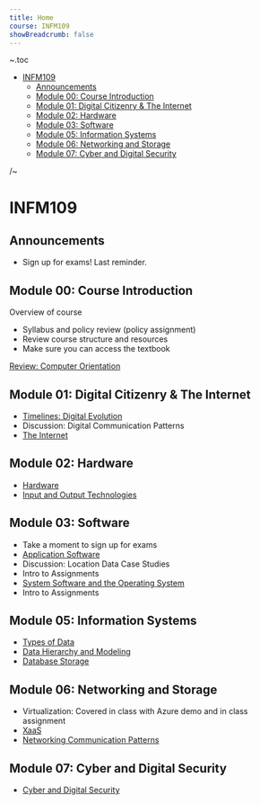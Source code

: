 ```yaml
---
title: Home
course: INFM109
showBreadcrumb: false
---
```


~.toc

- [INFM109](#infm109)
  - [Announcements](#announcements)
  - [Module 00: Course Introduction](#module-00-course-introduction)
  - [Module 01: Digital Citizenry \& The Internet](#module-01-digital-citizenry--the-internet)
  - [Module 02: Hardware](#module-02-hardware)
  - [Module 03: Software](#module-03-software)
  - [Module 05: Information Systems](#module-05-information-systems)
  - [Module 06: Networking and Storage](#module-06-networking-and-storage)
  - [Module 07: Cyber and Digital Security](#module-07-cyber-and-digital-security)

/~

# INFM109

## Announcements

- Sign up for exams! Last reminder.

## Module 00: Course Introduction

Overview of course

- Syllabus and policy review (policy assignment)
- Review course structure and resources
- Make sure you can access the textbook

[Review: Computer Orientation](../common/computer_orientation.html?course=INFM109)

## Module 01: Digital Citizenry & The Internet

- [Timelines: Digital Evolution](timelines_digital_evolution.html)
- Discussion: Digital Communication Patterns
- [The Internet](internet.html)

## Module 02: Hardware

- [Hardware](hardware.html)
- [Input and Output Technologies](input_output_technologies.html)

## Module 03: Software

- Take a moment to sign up for exams
- [Application Software](application_software.html)
- Discussion: Location Data Case Studies
- Intro to Assignments
- [System Software and the Operating System](system_software_operating_system.html)
- Intro to Assignments

## Module 05: Information Systems

- [Types of Data](types_of_data.html)
- [Data Hierarchy and Modeling](data_hierarchy_modeling.html)
- [Database Storage](database_storage.html)

## Module 06: Networking and Storage

<!-- - [Virtualization](virtualization.html) -->

- Virtualization: Covered in class with Azure demo and in class assignment
- [XaaS](xaas.html)
- [Networking Communication Patterns](networking_communication_patterns.html)

## Module 07: Cyber and Digital Security

- [Cyber and Digital Security](cybersecurity.html)

